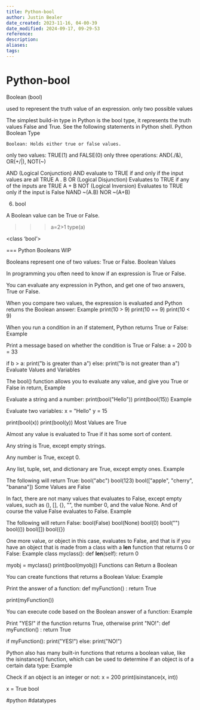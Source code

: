 ```yaml
---
title: Python-bool
author: Justin Bealer
date_created: 2023-11-16, 04-00-39
date_modified: 2024-09-17, 09-29-53
reference: 
description: 
aliases: 
tags: 
---
```

# Python-bool
Boolean (bool)

used to represent the truth value of an expression.
only two possible values

The simplest build-in type in Python is the bool type, it represents the truth values False and True. See the following statements in Python shell.
Python Boolean Type

    Boolean: Holds either true or false values.
only two values: TRUE(1) and FALSE(0)
only three operations: AND(./&), OR(+/|), NOT(~)

AND (Logical Conjunction)
	AND evaluate to TRUE if and only if the input values are all TRUE
	A . B
OR (Logical Disjunction)
	Evaluates to TRUE if any of the inputs are TRUE
	A + B
NOT (Logical Inversion)
	Evaluates to TRUE only if the input is False
		NAND ~(A.B)
		NOR ~(A+B)



6. bool

A Boolean value can be True or False.
>>> a=2>1
>>> type(a)

<class ‘bool’>

=== Python Booleans WIP

Booleans represent one of two values: True or False.
Boolean Values

In programming you often need to know if an expression is True or False.

You can evaluate any expression in Python, and get one of two answers, True or False.

When you compare two values, the expression is evaluated and Python returns the Boolean answer:
Example
print(10 > 9)
print(10 == 9)
print(10 < 9)

When you run a condition in an if statement, Python returns True or False:
Example

Print a message based on whether the condition is True or False:
a = 200
b = 33

if b > a:
  print("b is greater than a")
else:
  print("b is not greater than a")
Evaluate Values and Variables

The bool() function allows you to evaluate any value, and give you True or False in return,
Example

Evaluate a string and a number:
print(bool("Hello"))
print(bool(15))
Example

Evaluate two variables:
x = "Hello"
y = 15

print(bool(x))
print(bool(y))
Most Values are True

Almost any value is evaluated to True if it has some sort of content.

Any string is True, except empty strings.

Any number is True, except 0.

Any list, tuple, set, and dictionary are True, except empty ones.
Example

The following will return True:
bool("abc")
bool(123)
bool(["apple", "cherry", "banana"])
Some Values are False

In fact, there are not many values that evaluates to False, except empty values, such as (), [], {}, "", the number 0, and the value None. And of course the value False evaluates to False.
Example

The following will return False:
bool(False)
bool(None)
bool(0)
bool("")
bool(())
bool([])
bool({})

One more value, or object in this case, evaluates to False, and that is if you have an object that is made from a class with a __len__ function that returns 0 or False:
Example
class myclass():
  def __len__(self):
    return 0

myobj = myclass()
print(bool(myobj))
Functions can Return a Boolean

You can create functions that returns a Boolean Value:
Example

Print the answer of a function:
def myFunction() :
  return True

print(myFunction())

You can execute code based on the Boolean answer of a function:
Example

Print "YES!" if the function returns True, otherwise print "NO!":
def myFunction() :
  return True

if myFunction():
  print("YES!")
else:
  print("NO!")

Python also has many built-in functions that returns a boolean value, like the isinstance() function, which can be used to determine if an object is of a certain data type:
Example

Check if an object is an integer or not:
x = 200
print(isinstance(x, int))


x = True 	bool

  #python #datatypes
